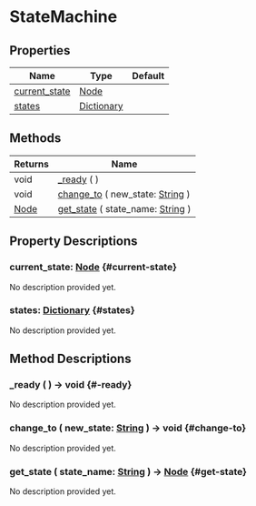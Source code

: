 # StateMachine
    


## Properties

| Name                            | Type                                                                            | Default |
| ------------------------------- | ------------------------------------------------------------------------------- | ------- |
| [current_state](#current-state) | [Node](https://docs.godotengine.org/de/4.x/classes/class_node.html)             |         |
| [states](#states)               | [Dictionary](https://docs.godotengine.org/de/4.x/classes/class_dictionary.html) |         |

## Methods

| Returns                                                             | Name                                                                                                            |
| ------------------------------------------------------------------- | --------------------------------------------------------------------------------------------------------------- |
| void                                                                | [_ready](#-ready) (  )                                                                                          |
| void                                                                | [change_to](#change-to) ( new_state: [String](https://docs.godotengine.org/de/4.x/classes/class_string.html) )  |
| [Node](https://docs.godotengine.org/de/4.x/classes/class_node.html) | [get_state](#get-state) ( state_name: [String](https://docs.godotengine.org/de/4.x/classes/class_string.html) ) |

## Property Descriptions

### current_state: [Node](https://docs.godotengine.org/de/4.x/classes/class_node.html) {#current-state}

No description provided yet.

### states: [Dictionary](https://docs.godotengine.org/de/4.x/classes/class_dictionary.html) {#states}

No description provided yet.

## Method Descriptions

### _ready (  ) -> void {#-ready}

No description provided yet.

### change_to ( new_state: [String](https://docs.godotengine.org/de/4.x/classes/class_string.html) ) -> void {#change-to}

No description provided yet.

### get_state ( state_name: [String](https://docs.godotengine.org/de/4.x/classes/class_string.html) ) -> [Node](https://docs.godotengine.org/de/4.x/classes/class_node.html) {#get-state}

No description provided yet.
